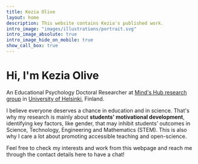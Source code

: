 ```yaml
---
title: Kezia Olive
layout: home
description: This website contains Kezia's published work.
intro_image: "images/illustrations/portrait.svg"
intro_image_absolute: true
intro_image_hide_on_mobile: true
show_call_box: true
---
```


# Hi, I'm Kezia Olive

An Educational Psychology Doctoral Researcher at [Mind's Hub research group](https://www.helsinki.fi/en/researchgroups/motivation-learning-and-well-being-in-digital-era) in [University of Helsinki](https://researchportal.helsinki.fi/en/persons/kezia-olive), Finland. 

I believe everyone deserves a chance in education and in science. That's why my research is mainly about **students' motivational development**, identifying key factors, like gender, that may inhibit students’ outcomes in Science, Technology, Engineering and Mathematics (STEM). This is also why I care a lot about promoting accessible teaching and open-science.

Feel free to check my interests and work from this webpage and reach me through the contact details here to have a chat!
